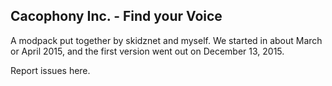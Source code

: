 Cacophony Inc. - Find your Voice
--------------------------------

A modpack put together by skidznet and myself.  We started in about March or April 2015, and the first version went out on December 13, 2015.

Report issues here.